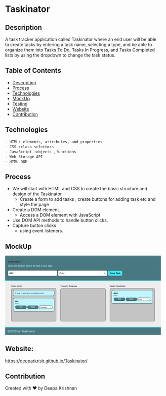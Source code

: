 # Taskinator
## Description 
A task  tracker application called Taskinator where an end user will be able to create tasks by entering a task name, selecting a type, and  be able to organize them into Tasks To Do, Tasks In Progress, and Tasks Completed lists by using the dropdown to change the task status.

## Table of Contents 
  * [Description](#description)
  * [Process](#process)
  * [Technologies](#technologies)
  * [MockUp](#mockup)
  * [Testing](#testing)
  * [Website](#website)
  * [Contribution](#contribution)

## Technologies
    - HTML: elements, attributes, and properties
    - CSS :class selectors
    - JavaScript :objects ,functions
    - Web Storage API
    - HTML DOM
## Process 
   *  We will start with HTML and CSS to create the basic structure and design of the Taskinator.
        - Create a form to add tasks , create buttons for adding task etc and style the page
   *  Create a DOM element.
        - Access a DOM element with JavaScript
   *  Use DOM API methods to handle button clicks.
   *  Capture button clicks
      - using event listeners.
    
## MockUp 
![image](https://github.com/Deeparkrish/Taskinator/blob/main/assets/img/screencapture-file-Users-deepakrishnan-Mycode-projects-Taskinator-Taskinator-index-html-2021-05-24-16_03_36.png)

## Website:
https://deeparkrish.github.io/Taskinator/

## Contribution 
  Created with ❤️ by Deepa Krishnan
